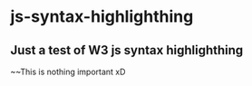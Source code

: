 # js-syntax-highlighthing
<h2>Just a test of W3 js syntax highlighthing</h2>
	~~This is nothing important xD
